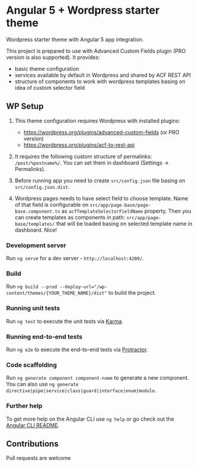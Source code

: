 # Angular 5 + Wordpress starter theme

Wordpress starter theme with Angular 5 app integration.

This project is prepared to use with Advanced Custom Fields plugin (PRO version is also supported). It provides:
- basic theme configuration
- services available by default in Wordpress and shared by ACF REST API
- structure of components to work with wordpress templates basing on idea of custom selector field

## WP Setup

1. This theme configuration requires Wordpress with installed plugins:
   - https://wordpress.org/plugins/advanced-custom-fields (or PRO version)
   - https://wordpress.org/plugins/acf-to-rest-api

2. It requires the following custom structure of permalinks: `/post/%postname%/`. You can set them in dashboard (Settings -> Permalinks).

3. Before running app you need to create `src/config.json` file basing on `src/config.json.dist`.

4. Wordpress pages needs to have select field to choose template. Name of that field is configurable on `src/app/page-base/page-base.component.ts` as `acfTemplateSelectorFieldName` property. Then you can create templates as components in path: `src/app/page-base/templates/` that will be loaded basing on selected template name in dashboard. Nice!

### Development server

Run `ng serve` for a dev server - `http://localhost:4200/`.

### Build

Run `ng build --prod --deploy-url="/wp-content/themes/{YOUR_THEME_NAME}/dist"` to build the project. 

### Running unit tests

Run `ng test` to execute the unit tests via [Karma](https://karma-runner.github.io).

### Running end-to-end tests

Run `ng e2e` to execute the end-to-end tests via [Protractor](http://www.protractortest.org/).

### Code scaffolding

Run `ng generate component component-name` to generate a new component. You can also use `ng generate directive|pipe|service|class|guard|interface|enum|module`.

### Further help

To get more help on the Angular CLI use `ng help` or go check out the [Angular CLI README](https://github.com/angular/angular-cli/blob/master/README.md).


## Contributions

Pull requests are welcome
